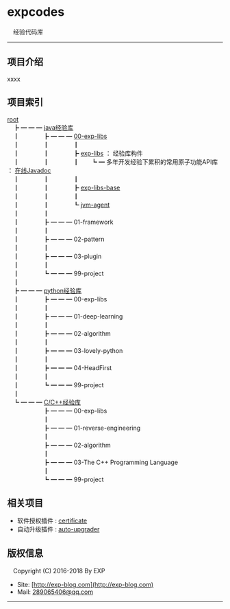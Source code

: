 # expcodes
　经验代码库

------

## 项目介绍

xxxx

## 项目索引

[root](https://github.com/lyy289065406/expcodes) <br/>
　┣ ━ ━ ━ [java经验库](https://github.com/lyy289065406/expcodes/tree/master/java) <br/>
　┃　　　　┣ ━ ━ ━ [00-exp-libs](https://github.com/lyy289065406/expcodes/tree/master/java/00-exp-libs) <br/>
　┃　　　　┃　　　　┃<br/>
　┃　　　　┃　　　　┣ [exp-libs](https://github.com/lyy289065406/expcodes/tree/master/java/00-exp-libs/exp-libs) ： 经验库构件 <br/>
　┃　　　　┃　　　　┃　　┗ ━ 多年开发经验下累积的常用原子功能API库 ： [在线Javadoc](https://lyy289065406.github.io/api-online/) <br/>
　┃　　　　┃　　　　┃<br/>
　┃　　　　┃　　　　┣ [exp-libs-base](https://github.com/lyy289065406/expcodes/tree/master/java/00-exp-libs/exp-libs-base) <br/>
　┃　　　　┃　　　　┃<br/>
　┃　　　　┃　　　　┗ [jvm-agent](https://github.com/lyy289065406/expcodes/tree/master/java/00-exp-libs/jvm-agent) <br/>
　┃　　　　┃<br/>
　┃　　　　┣ ━ ━ ━ 01-framework <br/>
　┃　　　　┃<br/>
　┃　　　　┣ ━ ━ ━ 02-pattern <br/>
　┃　　　　┃<br/>
　┃　　　　┣ ━ ━ ━ 03-plugin <br/>
　┃　　　　┃<br/>
　┃　　　　┗ ━ ━ ━ 99-project <br/>
　┃<br/>
　┣ ━ ━ ━ [python经验库](https://github.com/lyy289065406/expcodes/tree/master/python) <br/>
　┃　　　　┣ ━ ━ ━ 00-exp-libs <br/>
　┃　　　　┃<br/>
　┃　　　　┣ ━ ━ ━ 01-deep-learning <br/>
　┃　　　　┃<br/>
　┃　　　　┣ ━ ━ ━ 02-algorithm <br/>
　┃　　　　┃<br/>
　┃　　　　┣ ━ ━ ━ 03-lovely-python <br/>
　┃　　　　┃<br/>
　┃　　　　┣ ━ ━ ━ 04-HeadFirst <br/>
　┃　　　　┃<br/>
　┃　　　　┗ ━ ━ ━ 99-project <br/>
　┃<br/>
　┗ ━ ━ ━ [C/C++经验库](https://github.com/lyy289065406/expcodes/tree/master/c) <br/>
　　　　　　┣ ━ ━ ━ 00-exp-libs <br/>
　　　　　　┃<br/>
　　　　　　┣ ━ ━ ━ 01-reverse-engineering <br/>
　　　　　　┃<br/>
　　　　　　┣ ━ ━ ━ 02-algorithm <br/>
　　　　　　┃<br/>
　　　　　　┣ ━ ━ ━ 03-The C++ Programming Language <br/>
　　　　　　┃<br/>
　　　　　　┗ ━ ━ ━ 99-project <br/>

## 相关项目

- 软件授权插件 : [certificate](https://github.com/lyy289065406/certificate)
- 自动升级插件 : [auto-upgrader](https://github.com/lyy289065406/auto-upgrader)



## 版权信息

　Copyright (C) 2016-2018 By EXP

- Site: [http://exp-blog.com](http://exp-blog.com) 
- Mail: <a href="mailto:289065406@qq.com?subject=[EXP's Github]%20Your%20Question%20（请写下您的疑问）&amp;body=What%20can%20I%20help%20you?%20（需要我提供什么帮助吗？）">289065406@qq.com</a>


------
